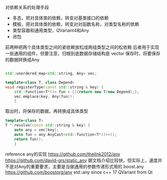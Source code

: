 
对依赖关系的处理手段
* 多态，把对具体类的依赖，转变对基类接口的依赖
* 模板，把对具体类的依赖，转变对对函数名称，对类型名称的依赖
* 类型容器和通用类型，QVariant4和Any
* 闭包

前两种把两个具体类型之间的紧依赖放松成两组类型之间的松依赖
后者用于实现一些通用的组件，但要注意，归根到底数据存储结构是 vector<Any>
保存时，将要保存的数据转换成Any
``` c++

std::unordered_map<std::string, Any> vec;

template<class T, class Depend>
void registerType(const std::string & key) {
    std::function<T*()> fun = []{return new T(new Depend);};
    vec.emplace(key, Any(fun));
    }
```
取出时，将保存的数据，再转换成具体类型
``` c++
template<class T>
T * resolve(const std::string & key) {
    auto any = vec[key];
    auto fun = any.AnyCast<std::function<T*()>>();
    return fun();
    }
```

reference
any的实现 
https://github.com/thelink2012/any
https://github.com/david-grs/static_any 据文档介绍比较快，但实际上，速度并不是对Any的重要要求，主要是当做通用的参数传递形式用的
boost.any https://github.com/boostorg/any
std::any since c++ 17
QVariant from Qt
